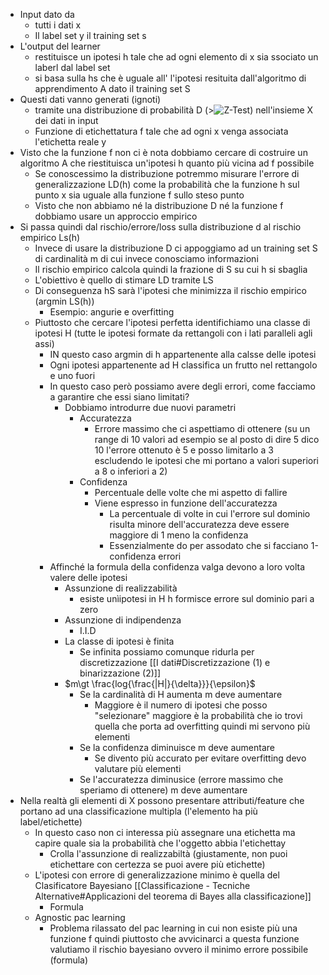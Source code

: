 - Input dato da 
	- tutti i dati x
	- Il label set y il training set s
- L'output del learner 
	- restituisce un ipotesi h tale che ad ogni elemento di x sia ssociato un laberl dal label set
	- si basa sulla hs che è uguale all' l'ipotesi resituita dall'algoritmo di apprendimento A dato il training set S 
- Questi dati vanno generati (ignoti)
	- tramite una distribuzione di probabilità D (>![Z-Test](https://i.imgur.com/lr4H8B5.png)) nell'insieme X dei dati in input
	- Funzione di etichettatura f tale che ad ogni x venga associata l'etichetta reale y
- Visto che la funzione f non ci è nota dobbiamo cercare di costruire un algoritmo A che riestituisca un'ipotesi h quanto più vicina ad f possibile
	- Se conoscessimo la distribuzione potremmo misurare l'errore di generalizzazione LD(h) come la probabilità che la funzione h sul punto x sia uguale alla funzione f sullo steso punto
	- Visto che non abbiamo né la distribuzione D né la funzione f dobbiamo usare un approccio empirico
- Si passa quindi dal rischio/errore/loss sulla distribuzione d al rischio empirico Ls(h)
	- Invece di usare la distribuzione D ci appoggiamo ad un training set S di cardinalità m di cui invece conosciamo informazioni
	- Il rischio empirico calcola quindi la frazione di S su cui h si sbaglia 
	- L'obiettivo è quello di stimare LD tramite LS
	- Di conseguenza hS sarà l'ipotesi che minimizza il rischio empirico (argmin LS(h))
		- Esempio: angurie e overfitting
	- Piuttosto che cercare l'ipotesi perfetta identifichiamo una classe di ipotesi H (tutte le ipotesi formate da rettangoli con i lati paralleli agli assi)
		- IN questo caso argmin di h appartenente alla calsse delle ipotesi
		- Ogni ipotesi appartenente ad H classifica un frutto nel rettangolo e uno fuori
		- In questo caso però possiamo avere degli errori, come facciamo a garantire che essi siano limitati?
			- Dobbiamo introdurre due nuovi parametri
				- Accuratezza
					- Errore massimo che ci aspettiamo di ottenere (su un range di 10 valori ad esempio se al posto di dire 5 dico 10 l'errore ottenuto è 5 e posso limitarlo a 3 escludendo le ipotesi che mi portano a valori superiori a 8 o inferiori a 2)
				- Confidenza
					- Percentuale delle volte che mi aspetto di fallire
					- Viene espresso in funzione dell'accuratezza
						- La percentuale di volte in cui l'errore sul dominio risulta minore dell'accuratezza deve essere maggiore di 1 meno la confidenza
						- Essenzialmente do per assodato che si facciano 1-confidenza errori
		- Affinché la formula della confidenza valga devono a loro volta valere delle ipotesi
			- Assunzione di realizzabilità
				- esiste unìipotesi in H h formisce errore sul dominio pari a zero
			- Assunzione di indipendenza
				- I.I.D
			- La classe di ipotesi è finita
				- Se infinita possiamo comunque ridurla per discretizzazione [[I dati#Discretizzazione (1) e binarizzazione (2)]]
			- $m\gt \frac{log{\frac{|H|}{\delta}}}{\epsilon}$
				- Se la cardinalità di H aumenta m deve aumentare
					- Maggiore è il numero di ipotesi che posso "selezionare" maggiore è la probabilità che io trovi quella che porta ad overfitting quindi mi servono più elementi
				- Se la confidenza diminuisce m deve aumentare
					- Se divento più accurato per evitare overfitting devo valutare più elementi
				- Se l'accuratezza diminusice (errore massimo che speriamo di ottenere) m deve aumentare
- Nella realtà gli elementi di X possono presentare attributi/feature che portano ad una classificazione multipla (l'elemento ha più label/etichette)
	- In questo caso non ci interessa più assegnare una etichetta ma capire quale sia la probabilità che l'oggetto  abbia l'etichettay
		- Crolla l'assunzione di realizzabiltà (giustamente, non puoi etichettare con certezza se puoi avere più etichette)
	- L'ipotesi con errore di generalizzazione minimo è quella del Clasificatore Bayesiano [[Classificazione - Tecniche Alternative#Applicazioni del teorema di Bayes alla classificazione]]
		- Formula
	- Agnostic pac learning
		- Problema rilassato del pac learning in cui non esiste più una funzione f quindi piuttosto che avvicinarci a questa funzione valutiamo il rischio bayesiano ovvero il minimo errore possibile (formula)